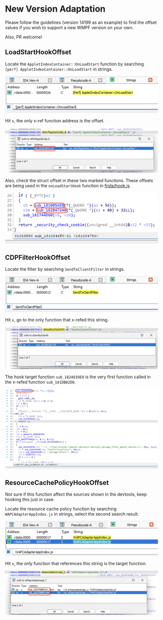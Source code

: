 # New Version Adaptation

Please follow the guidelines (version 14199 as an example)
to find the offset values if you wish to support a new WMPF
version on your own.

Also, PR welcome!

## LoadStartHookOffset

Locate the `AppletIndexContainer::OnLoadStart` function
by searching `[perf] AppletIndexContainer::OnLoadStart`
in strings.

![OnLoadStartHook.1](./screenshots/adaptation/onload_start_hook.1.png)

Hit `x`, the only x-ref function address is the offset.

![OnLoadStartHook.2](./screenshots/adaptation/onload_start_hook.2.png)

Also, check the struct offset in these two marked functions.
These offsets are being used in the `onLoadStartHook` function
in [frida/hook.js](frida/hook.js)

![OnLoadStartHook.3](./screenshots/adaptation/onload_start_hook.3.png)

## CDPFilterHookOffset

Locate the filter by searching `SendToClientFilter` in
strings.

![CDPFilterHook.1](./screenshots/adaptation/cdp_filter_hook.1.png)

Hit `x`, go to the only function that x-refed this string.

![CDPFilterHook.2](./screenshots/adaptation/cdp_filter_hook.2.png)

The hook target function `sub_1824839E0` is the very first
function called in the x-refed function `sub_181DB82D0`.

![CDPFilterHook.3](./screenshots/adaptation/cdp_filter_hook.3.png)

## ResourceCachePolicyHookOffset

Not sure if this function affect the sources shown in the
devtools, keep hooking this just in case.

Locate the resource cache policy function by searching
`WAPCAdapterAppIndex.js` in strings, select the second
search result.

![ResourceCacheHook.1](./screenshots/adaptation/resource_cache_hook.1.png)

Hit `x`, the only function that references this string
is the target function.


![ResourceCacheHook.2](./screenshots/adaptation/resource_cache_hook.2.png)



